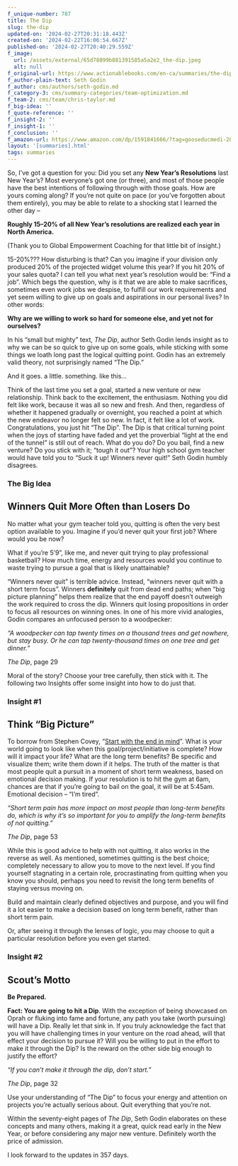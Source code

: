 ```yaml
---
f_unique-number: 787
title: The Dip
slug: the-dip
updated-on: '2024-02-27T20:31:18.443Z'
created-on: '2024-02-22T16:06:54.667Z'
published-on: '2024-02-27T20:40:29.559Z'
f_image:
  url: /assets/external/65d78099b881391585a5a2e2_the-dip.jpeg
  alt: null
f_original-url: https://www.actionablebooks.com/en-ca/summaries/the-dip/
f_author-plain-text: Seth Godin
f_author: cms/authors/seth-godin.md
f_category-3: cms/summary-categories/team-optimization.md
f_team-2: cms/team/chris-taylor.md
f_big-idea: ''
f_quote-reference: ''
f_insight-2: ''
f_insight-1: ''
f_conclusion: ''
f_amazon-url: https://www.amazon.com/dp/1591841666/?tag=gooseducmedi-20
layout: '[summaries].html'
tags: summaries
---
```


So, I’ve got a question for you: Did you set any **New Year’s Resolutions** last New Year’s? Most everyone’s got one (or three), and most of those people have the best intentions of following through with those goals. How are yours coming along? If you’re not quite on pace (or you’ve forgotten about them entirely), you may be able to relate to a shocking stat I learned the other day –

**Roughly 15–20% of all New Year’s resolutions are realized each year in North America.**

(Thank you to Global Empowerment Coaching for that little bit of insight.)

15-20%??? How disturbing is that? Can you imagine if your division only produced 20% of the projected widget volume this year? If you hit 20% of your sales quota? I can tell you what next year’s resolution would be: “Find a job”. Which begs the question, why is it that we are able to make sacrifices, sometimes even work jobs we despise, to fulfill our work requirements and yet seem willing to give up on goals and aspirations in our personal lives? In other words:

**Why are we willing to work so hard for someone else, and yet not for ourselves?**

In his “small but mighty” text, _The Dip_, author Seth Godin lends insight as to why we can be so quick to give up on some goals, while sticking with some things we loath long past the logical quitting point. Godin has an extremely valid theory, not surprisingly named “The Dip.”

And it goes. a little. something. like this…

Think of the last time you set a goal, started a new venture or new relationship. Think back to the excitement, the enthusiasm. Nothing you did felt like work, because it was all so new and fresh. And then, regardless of whether it happened gradually or overnight, you reached a point at which the new endeavor no longer felt so new. In fact, it felt like a lot of work. Congratulations, you just hit “The Dip”. The Dip is that critical turning point when the joys of starting have faded and yet the proverbial “light at the end of the tunnel” is still out of reach. What do you do? Do you bail, find a new venture? Do you stick with it; “tough it out”? Your high school gym teacher would have told you to “Suck it up! Winners never quit!” Seth Godin humbly disagrees.

### The Big Idea

Winners Quit More Often than Losers Do
--------------------------------------

No matter what your gym teacher told you, quitting is often the very best option available to you. Imagine if you’d never quit your first job? Where would you be now?

What if you’re 5’9”, like me, and never quit trying to play professional basketball? How much time, energy and resources would you continue to waste trying to pursue a goal that is likely unattainable?

“Winners never quit” is terrible advice. Instead, “winners never quit with a short term focus”. Winners **definitely** quit from dead end paths; when “big picture planning” helps them realize that the end payoff doesn’t outweigh the work required to cross the dip. Winners quit losing propositions in order to focus all resources on winning ones. In one of his more vivid analogies, Godin compares an unfocused person to a woodpecker:

_“A woodpecker can tap twenty times on a thousand trees and get nowhere, but stay busy. Or he can tap twenty-thousand times on one tree and get dinner.”_

_The Dip_, page 29

Moral of the story? Choose your tree carefully, then stick with it. The following two Insights offer some insight into how to do just that.

### Insight #1

Think “Big Picture”
-------------------

To borrow from Stephen Covey, “[Start with the end in mind](http://actionablebooks.com/summaries/seven-habits-of-highly-effective-people-part-1/)”. What is your world going to look like when this goal/project/initiative is complete? How will it impact your life? What are the long term benefits? Be specific and visualize them; write them down if it helps. The truth of the matter is that most people quit a pursuit in a moment of short term weakness, based on emotional decision making. If your resolution is to hit the gym at 6am, chances are that if you’re going to bail on the goal, it will be at 5:45am. Emotional decision – “I’m tired”.

_“Short term pain has more impact on most people than long-term benefits do, which is why it’s so important for you to amplify the long-term benefits of not quitting.”_

_The Dip_, page 53

While this is good advice to help with not quitting, it also works in the reverse as well. As mentioned, sometimes quitting is the best choice; completely necessary to allow you to move to the next level. If you find yourself stagnating in a certain role, procrastinating from quitting when you know you should, perhaps you need to revisit the long term benefits of staying versus moving on.

Build and maintain clearly defined objectives and purpose, and you will find it a lot easier to make a decision based on long term benefit, rather than short term pain.

Or, after seeing it through the lenses of logic, you may choose to quit a particular resolution before you even get started.

### Insight #2

Scout’s Motto
-------------

**Be Prepared.**

**Fact: You are going to hit a Dip**. With the exception of being showcased on Oprah or fluking into fame and fortune, any path you take (worth pursuing) will have a Dip. Really let that sink in. If you truly acknowledge the fact that you will have challenging times in your venture on the road ahead, will that effect your decision to pursue it? Will you be willing to put in the effort to make it through the Dip? Is the reward on the other side big enough to justify the effort?

_“If you can’t make it through the dip, don’t start.”_

_The Dip_, page 32

Use your understanding of “The Dip” to focus your energy and attention on projects you’re actually serious about. Quit everything that you’re not.

Within the seventy-eight pages of _The Dip_, Seth Godin elaborates on these concepts and many others, making it a great, quick read early in the New Year, or before considering any major new venture. Definitely worth the price of admission.

I look forward to the updates in 357 days.

